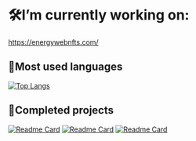 # 🛠️I’m currently working on:
https://energywebnfts.com/

## 💬Most used languages
[![Top Langs](https://github-readme-stats.vercel.app/api/top-langs/?username=arantuil&layout=compact)](https://github.com/arantuil/github-readme-stats)

## 💯Completed projects
[![Readme Card](https://github-readme-stats.vercel.app/api/pin/?username=arantuil&repo=Govee-Discord-Bot&theme=dark)](https://github.com/arantuil/Govee-Discord-Bot)
[![Readme Card](https://github-readme-stats.vercel.app/api/pin/?username=arantuil&repo=Guts-ticket-notifier&theme=dark)](https://github.com/arantuil/Guts-ticket-notifier)
[![Readme Card](https://github-readme-stats.vercel.app/api/pin/?username=arantuil&repo=Weather-Discord-Bot&theme=dark)](https://github.com/arantuil/Weather-Discord-Bot)
